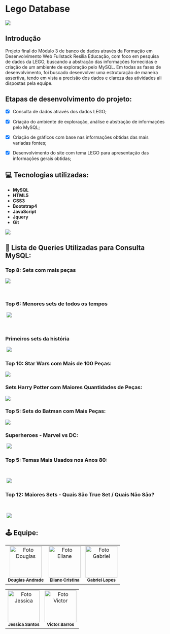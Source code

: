 # Lego Database



![](https://cdn.discordapp.com/attachments/924683760631431271/958477530556403712/AS.png)



## Introdução

Projeto final do Módulo 3 de banco de dados através da Formação em Desenvolvimento Web Fullstack Resilia Educação, com foco em pesquisa de dados da LEGO, buscando a abstração das informações fornecidas e criação de um ambiente de exploração pelo MySQL. Em todas as fases de desenvolvimento, foi buscado desenvolver uma estruturação de maneira assertiva, tendo em vista a precisão dos dados e clareza das atividades ali dispostas pela equipe.

##  **Etapas de desenvolvimento do projeto:**

- [x] Consulta de dados através dos dados LEGO;

- [x] Criação do ambiente de exploração, análise e abstração de informações pelo MySQL;

- [x] Criação de gráficos com base nas informações obtidas das mais variadas fontes;

- [x] Desenvolvimento do site com tema LEGO para apresentação das informações gerais obtidas;

  




## 💻 Tecnologias utilizadas:



* **MySQL**
* **HTML5**
* **CSS3**
* **Bootstrap4**
* **JavaScript**
* **Jquery**
* **Git**



![](https://cdn.discordapp.com/attachments/924683760631431271/958481000810295326/cert.png)



## 🚀 Lista de Queries Utilizadas para Consulta MySQL:



###                    Top 8: Sets com mais peças



![](https://cdn.discordapp.com/attachments/924683760631431271/958492693049274388/1.JPG)

​                           

###                   Top 6: Menores sets de todos os tempos



​                         ![](https://cdn.discordapp.com/attachments/924683760631431271/958492693263179806/2.JPG)

​    

###                  Primeiros sets da história

​                      ![](https://cdn.discordapp.com/attachments/924683760631431271/958492693447725086/3.JPG)

###                 

### Top 10: Star Wars com Mais de 100 Peças:



![](https://cdn.discordapp.com/attachments/924683760631431271/958492694710210610/8.JPG)


###                  Sets Harry Potter com Maiores Quantidades de Peças:



![](https://cdn.discordapp.com/attachments/924683760631431271/958492693657423912/4.JPG)


### Top 5: Sets do Batman com Mais Peças:



![](https://cdn.discordapp.com/attachments/924683760631431271/958492694957686824/9.JPG)


            

###                   Superheroes - Marvel vs DC:



​                           ![](https://cdn.discordapp.com/attachments/924683760631431271/958492694123016233/5.JPG)



###                  Top 5: Temas Mais Usados nos Anos 80:

​                        

​                          ![](https://cdn.discordapp.com/attachments/924683760631431271/958492694307553302/6.JPG)



###                  Top 12: Maiores Sets - Quais São True Set / Quais Não São?

​                        

​             ![](https://cdn.discordapp.com/attachments/924683760631431271/958492694513070141/7.JPG)             



## 🕹 Equipe:



<table>
  <tr>
    <td align="center">
      <a href="https://github.com/dougandra">
        <img src="https://cdn.discordapp.com/attachments/924683760631431271/958449569723736144/Douglas.png" width="100px;" alt="Foto Douglas"/><br>
        <sub>
          <b>Douglas Andrade</b>
        </sub>
      </a>
    </td>
    <td align="center">
      <a href="https://github.com/ElianeCristina">
        <img src="https://cdn.discordapp.com/attachments/924683760631431271/958449569925066782/Eliane.png" width="100px;" alt="Foto Eliane"/><br>
        <sub>
          <b>Eliane Cristina</b>
        </sub>
      </a>
    </td>
    <td align="center">
      <a href="https://github.com/C836">
        <img src="https://cdn.discordapp.com/attachments/924683760631431271/958449570155728936/Gabriel.png" width="100px;" alt="Foto Gabriel "/><br>
        <sub>
          <b>Gabriel Lopes</b>
        </sub>
      </a>
    </td>
  </tr>
</table>

<table>
  <tr>
    <td align="center">
      <a href="https://github.com/Jessaint">
        <img src="https://cdn.discordapp.com/attachments/924683760631431271/958449570352889936/Jessica.png" width="100px;" alt="Foto Jessica"/><br>
        <sub>
          <b>Jessica Santos</b>
        </sub>
      </a>
    </td>
    <td align="center">
      <a href="https://github.com/victorb26">
        <img src="https://cdn.discordapp.com/attachments/924683760631431271/958449570575179786/Victor.png" width="100px;" alt="Foto Victor"/><br>
        <sub>
          <b>Victor Barros</b>
        </sub>
      </a>
    </td>
  </tr>
</table>




